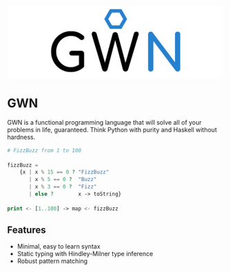 ![GWN Logo](/media/GWN.png)
# GWN
GWN is a functional programming language that will solve all of your problems in life, guaranteed.
Think Python with purity and Haskell without hardness.

```php
# FizzBuzz from 1 to 100

fizzBuzz =
    {x | x % 15 == 0 ? "FizzBuzz"
       | x % 5 == 0 ?  "Buzz"
       | x % 3 == 0 ?  "Fizz"
       | else ?        x -> toString}
    
print <- [1..100] -> map <- fizzBuzz
```

## Features
- Minimal, easy to learn syntax
- Static typing with Hindley-Milner type inference
- Robust pattern matching
